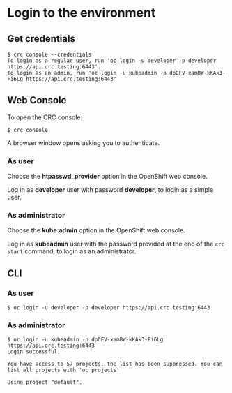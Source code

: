 # Login to the environment

## Get credentials

```console
$ crc console --credentials       
To login as a regular user, run 'oc login -u developer -p developer https://api.crc.testing:6443'.
To login as an admin, run 'oc login -u kubeadmin -p dpDFV-xamBW-kKAk3-Fi6Lg https://api.crc.testing:6443'
```

## Web Console

To open the CRC console:

```console
$ crc console
```

A browser window opens asking you to authenticate.

### As user

Choose the **htpasswd_provider** option in the OpenShift web console.

Log in as **developer** user with password **developer**, to login as a simple user.

### As administrator

Choose the **kube:admin** option in the OpenShift web console.

Log in as **kubeadmin** user with the password provided at the end of the `crc start` command, to login as an administrator.

## CLI 

### As user

```console
$ oc login -u developer -p developer https://api.crc.testing:6443
```


### As administrator
```console
$ oc login -u kubeadmin -p dpDFV-xamBW-kKAk3-Fi6Lg https://api.crc.testing:6443
Login successful.

You have access to 57 projects, the list has been suppressed. You can list all projects with 'oc projects'

Using project "default".
```
